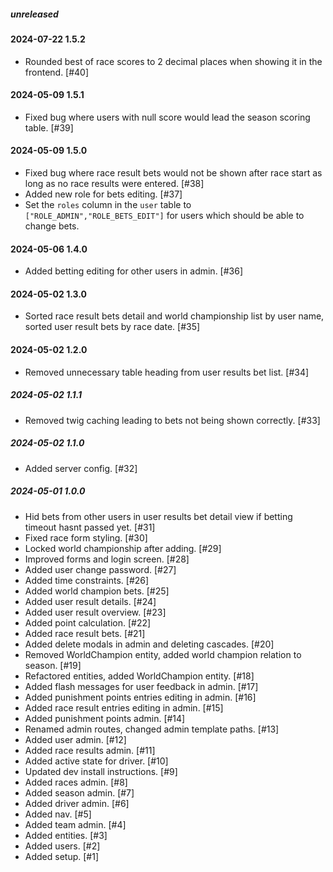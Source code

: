 ##### unreleased

#### 2024-07-22 1.5.2

-   Rounded best of race scores to 2 decimal places when showing it in the frontend. [#40]

#### 2024-05-09 1.5.1

-   Fixed bug where users with null score would lead the season scoring table. [#39]

#### 2024-05-09 1.5.0

-   Fixed bug where race result bets would not be shown after race start as long as no race results were entered. [#38]
-   Added new role for bets editing. [#37]
  - Set the `roles` column in the `user` table to `["ROLE_ADMIN","ROLE_BETS_EDIT"]` for users which should be able to change bets.

#### 2024-05-06 1.4.0

-   Added betting editing for other users in admin. [#36]

#### 2024-05-02 1.3.0

-   Sorted race result bets detail and world championship list by user name, sorted user result bets by race date. [#35]

#### 2024-05-02 1.2.0

-   Removed unnecessary table heading from user results bet list. [#34]

##### 2024-05-02 1.1.1

-   Removed twig caching leading to bets not being shown correctly. [#33]

##### 2024-05-02 1.1.0

-   Added server config. [#32]

##### 2024-05-01 1.0.0

-   Hid bets from other users in user results bet detail view if betting timeout hasnt passed yet. [#31]
-   Fixed race form styling. [#30]
-   Locked world championship after adding. [#29]
-   Improved forms and login screen. [#28]
-   Added user change password. [#27]
-   Added time constraints. [#26]
-   Added world champion bets. [#25]
-   Added user result details. [#24]
-   Added user result overview. [#23]
-   Added point calculation. [#22]
-   Added race result bets. [#21]
-   Added delete modals in admin and deleting cascades. [#20] 
-   Removed WorldChampion entity, added world champion relation to season. [#19]
-   Refactored entities, added WorldChampion entity. [#18]
-   Added flash messages for user feedback in admin. [#17]
-   Added punishment points entries editing in admin. [#16]
-   Added race result entries editing in admin. [#15]
-   Added punishment points admin. [#14]
-   Renamed admin routes, changed admin template paths. [#13]
-   Added user admin. [#12]
-   Added race results admin. [#11]
-   Added active state for driver. [#10]
-   Updated dev install instructions. [#9]
-   Added races admin. [#8]
-   Added season admin. [#7]
-   Added driver admin. [#6]
-   Added nav. [#5]
-   Added team admin. [#4]
-   Added entities. [#3]
-   Added users. [#2]
-   Added setup. [#1]

